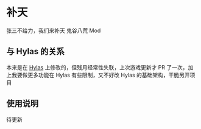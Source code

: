 # 补天
张三不给力，我们来补天
鬼谷八荒 Mod


## 与 Hylas 的关系
本来是在 [Hylas](https://github.com/lolligun/ModBahuang/tree/master/Hylas) 上修改的，但残月经常性失联，上次游戏更新才 PR 了一次，加上我要做更多功能在 Hylas 有些限制，又不好改 Hylas 的基础架构，干脆另开项目

## 使用说明
待更新
